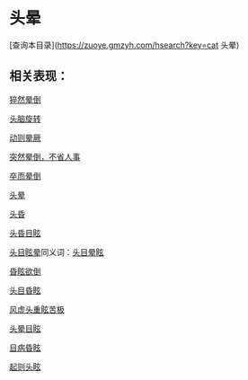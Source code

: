 # 头晕
[查询本目录](https://zuoye.gmzyh.com/hsearch?key=cat 头晕)

## 相关表现：

[猝然晕倒](https://zuoye.gmzyh.com/search?key=猝然晕倒)
[头脑旋转](https://zuoye.gmzyh.com/search?key=头脑旋转)
[动则晕厥](https://zuoye.gmzyh.com/search?key=动则晕厥)
[突然晕倒，不省人事](https://zuoye.gmzyh.com/search?key=突然晕倒，不省人事)
[卒而晕倒](https://zuoye.gmzyh.com/search?key=卒而晕倒)
[头晕](https://zuoye.gmzyh.com/search?key=头晕)
[头昏](https://zuoye.gmzyh.com/search?key=头昏)
[头昏目眩](https://zuoye.gmzyh.com/search?key=头昏目眩)
[头目眩晕](https://zuoye.gmzyh.com/search?key=头目眩晕)同义词：[头目晕眩](https://zuoye.gmzyh.com/search?key=头目晕眩)
[昏眩欲倒](https://zuoye.gmzyh.com/search?key=昏眩欲倒)
[头目昏眩](https://zuoye.gmzyh.com/search?key=头目昏眩)
[风虚头重眩苦极](https://zuoye.gmzyh.com/search?key=风虚头重眩苦极)
[头晕目眩](https://zuoye.gmzyh.com/search?key=头晕目眩)
[目病昏眩](https://zuoye.gmzyh.com/search?key=目病昏眩)
[起则头眩](https://zuoye.gmzyh.com/search?key=起则头眩)